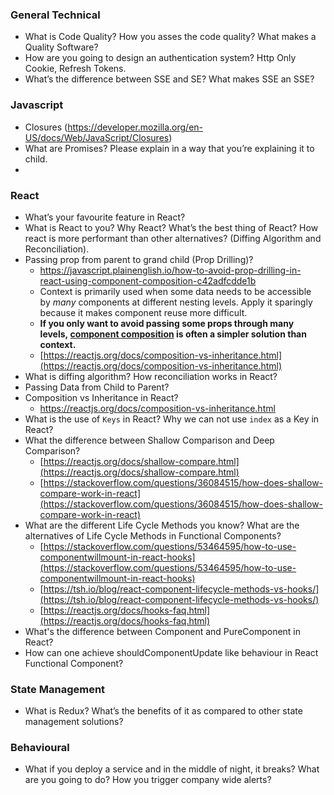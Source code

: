 ### General Technical
- What is Code Quality? How you asses the code quality? What makes a Quality Software?
- How are you going to design an authentication system? Http Only Cookie, Refresh Tokens.
- What’s the difference between SSE and SE? What makes SSE an SSE?

### Javascript
- Closures (https://developer.mozilla.org/en-US/docs/Web/JavaScript/Closures)
- What are Promises? Please explain in a way that you’re explaining it to child.
- 
### React
- What’s your favourite feature in React?
- What is React to you? Why React? What’s the best thing of React? How react is more performant than other alternatives? (Diffing Algorithm and Reconciliation).
- Passing prop from parent to grand child (Prop Drilling)?
    - https://javascript.plainenglish.io/how-to-avoid-prop-drilling-in-react-using-component-composition-c42adfcdde1b
    - Context is primarily used when some data needs to be accessible by *many* components at different nesting levels. Apply it sparingly because it makes component reuse more difficult.
    - **If you only want to avoid passing some props through many levels, [component composition](https://reactjs.org/docs/composition-vs-inheritance.html) is often a simpler solution than context.**
    - [https://reactjs.org/docs/composition-vs-inheritance.html](https://reactjs.org/docs/composition-vs-inheritance.html)
- What is diffing algorithm? How reconciliation works in React?
- Passing Data from Child to Parent?
- Composition vs Inheritance in React? 
    - https://reactjs.org/docs/composition-vs-inheritance.html
- What is the use of `Keys` in React? Why we can not use `index` as a Key in React?
- What the difference between Shallow Comparison and Deep Comparison?
    - [https://reactjs.org/docs/shallow-compare.html](https://reactjs.org/docs/shallow-compare.html)
    - [https://stackoverflow.com/questions/36084515/how-does-shallow-compare-work-in-react](https://stackoverflow.com/questions/36084515/how-does-shallow-compare-work-in-react)
- What are the different Life Cycle Methods you know? What are the alternatives of Life Cycle Methods in Functional Components?
    - [https://stackoverflow.com/questions/53464595/how-to-use-componentwillmount-in-react-hooks](https://stackoverflow.com/questions/53464595/how-to-use-componentwillmount-in-react-hooks)
    - [https://tsh.io/blog/react-component-lifecycle-methods-vs-hooks/](https://tsh.io/blog/react-component-lifecycle-methods-vs-hooks/)
    - [https://reactjs.org/docs/hooks-faq.html](https://reactjs.org/docs/hooks-faq.html)
- What's the difference between Component and PureComponent in React?
- How can one achieve shouldComponentUpdate like behaviour in React Functional Component?

### State Management
- What is Redux? What’s the benefits of it as compared to other state management solutions?

### Behavioural
- What if you deploy a service and in the middle of night, it breaks? What are you going to do? How you trigger company wide alerts?
